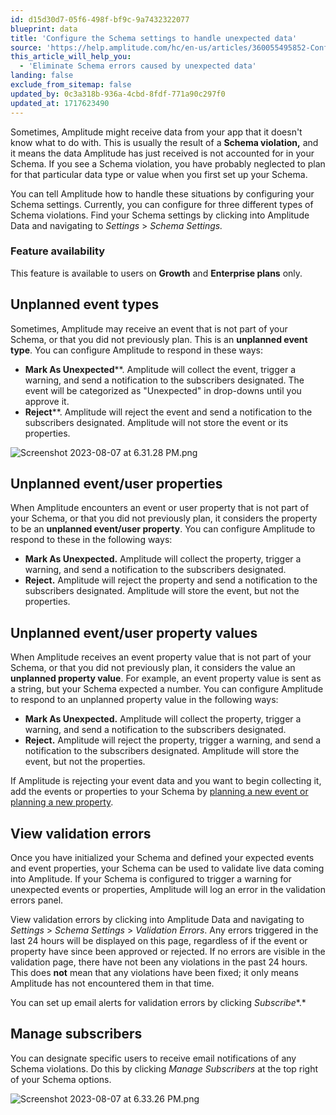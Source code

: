 ```yaml
---
id: d15d30d7-05f6-498f-bf9c-9a7432322077
blueprint: data
title: 'Configure the Schema settings to handle unexpected data'
source: 'https://help.amplitude.com/hc/en-us/articles/360055495852-Configure-the-Schema-settings-to-handle-unexpected-data'
this_article_will_help_you:
  - 'Eliminate Schema errors caused by unexpected data'
landing: false
exclude_from_sitemap: false
updated_by: 0c3a318b-936a-4cbd-8fdf-771a90c297f0
updated_at: 1717623490
---
```

Sometimes, Amplitude might receive data from your app that it doesn't know what to do with. This is usually the result of a **Schema violation,** and it means the data Amplitude has just received is not accounted for in your Schema. If you see a Schema violation, you have probably neglected to plan for that particular data type or value when you first set up your Schema.

You can tell Amplitude how to handle these situations by configuring your Schema settings. Currently, you can configure for three different types of Schema violations. Find your Schema settings by clicking into Amplitude Data and navigating to *Settings* > *Schema Settings.*

### Feature availability

This feature is available to users on **Growth** and **Enterprise plans** only.

## Unplanned event types

Sometimes, Amplitude may receive an event that is not part of your Schema, or that you did not previously plan. This is an **unplanned event type**. You can configure Amplitude to respond in these ways: 

* **Mark As Unexpected****. Amplitude will collect the event, trigger a warning, and send a notification to the subscribers designated. The event will be categorized as "Unexpected" in drop-downs until you approve it.
* **Reject****. Amplitude will reject the event and send a notification to the subscribers designated. Amplitude will not store the event or its properties.  
  
![Screenshot 2023-08-07 at 6.31.28 PM.png](/docs/output/img/data/screenshot-2023-08-07-at-6-31-28-pm-png.png)

## Unplanned event/user properties

When Amplitude encounters an event or user property that is not part of your Schema, or that you did not previously plan, it considers the property to be an **unplanned event/user property**. You can configure Amplitude to respond to these in the following ways: 

* **Mark As Unexpected.** Amplitude will collect the property, trigger a warning, and send a notification to the subscribers designated.
* **Reject.** Amplitude will reject the property and send a notification to the subscribers designated. Amplitude will store the event, but not the properties.

## Unplanned event/user property values

When Amplitude receives an event property value that is not part of your Schema, or that you did not previously plan, it considers the value an **unplanned property value**. For example, an event property value is sent as a string, but your Schema expected a number. You can configure Amplitude to respond to an unplanned property value in the following ways:

* **Mark As Unexpected.** Amplitude will collect the property, trigger a warning, and send a notification to the subscribers designated.
* **Reject.** Amplitude will reject the property, trigger a warning, and send a notification to the subscribers designated. Amplitude will store the event, but not the properties.

If Amplitude is rejecting your event data and you want to begin collecting it, add the events or properties to your Schema by [planning a new event or planning a new property](https://help.amplitude.com/hc/en-us/articles/5078731378203).

## View validation errors

Once you have initialized your Schema and defined your expected events and event properties, your Schema can be used to validate live data coming into Amplitude. If your Schema is configured to trigger a warning for unexpected events or properties, Amplitude will log an error in the validation errors panel. 

View validation errors by clicking into Amplitude Data and navigating to *Settings* > *Schema Settings* > *Validation Errors*. Any errors triggered in the last 24 hours will be displayed on this page, regardless of if the event or property have since been approved or rejected. If no errors are visible in the validation page, there have not been any violations in the past 24 hours. This does **not** mean that any violations have been fixed; it only means Amplitude has not encountered them in that time.

You can set up email alerts for validation errors by clicking *Subscribe**.*

## Manage subscribers

You can designate specific users to receive email notifications of any Schema violations. Do this by clicking *Manage Subscribers* at the top right of your Schema options.

![Screenshot 2023-08-07 at 6.33.26 PM.png](/docs/output/img/data/screenshot-2023-08-07-at-6-33-26-pm-png.png)
